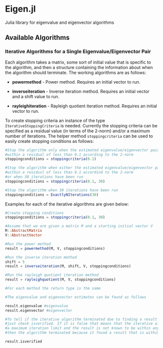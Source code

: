 Eigen.jl
=========

Julia library for eigenvalue and eigenvector algorithms

## Available Algorithms

### Iterative Algorithms for a Single Eigenvalue/Eigenvector Pair

Each algorithm takes a matrix, some sort of initial value that is specific to the algorithm, and then a structure containing the information about when the algorithm should terminate. The working algorithms are as follows:

* **powermethod** - Power method. Requires an initial vector to run.
  
* **inverseiteration** - Inverse iteration method. Requires an initial vector and a shift value to run.

* **rayleighiteration** - Rayleigh quotient iteration method. Requires an initial vector to run.

To create stopping criteria an instance of the type `IterativeStoppingCriteria` is needed. Currently the stopping criteria can be specified as a residual value (in terms of the 2-norm) and/or a maximum number of iterations. The helper method `stoppingcriteria` can be used to easily create stopping conditions as follows:

```julia
#Stop the algorithm only when the estimated eigenvalue/eigenvector pair is
#within a residual of less than 0.1 according to the 2-norm
stoppingconditions = stoppingcriteria(0.1)

#Stop the algorithm when either the estimated eigenvalue/eigenvector pair is
#within a residusl of less than 0.1 accordind to the 2-norm
#or when 30 iterations have been run
stoppingconditions = stoppingcriteria(0.1, 30)

#Stop the algorithm when 30 iterations have been run
stoppingconditions = ExactlyNIterations(30)
```

Examples for each of the iterative algorithms are given below:

```julia
#Create stopping conditions
stoppingconditions = stoppingcriteria(0.1, 30)

#Assume that we are given a matrix M and a starting initial vector V
M::AbstractMatrix
V::AbstractVector

#Run the power method
result = powermethod(M, V, stoppingconditions)

#Run the inverse iteration method
shift = 5
result = inverseiteration(M, shift, V, stoppingconditions)

#Run the rayleigh quotient iteration method
result = rayleighquotient(M, V, stoppingconditions)

#For each method the return type is the same

#The eigenvalue and eigenvector estimates can be found as follows

result.eigenvalue #eigenvalue
result.eigenvector #eigenvector

#To tell if the iterative algorithm terminated due to finding a result that is within a desired residual
#just check isverified. If it is false that means that the iterative algorithm terminated due to it reaching
#a maximum iteration limit and the result is not known to be within any predefined residual. If it is true
#then the algorithm terminated because it found a result that is within the requested residual

result.isverified
```